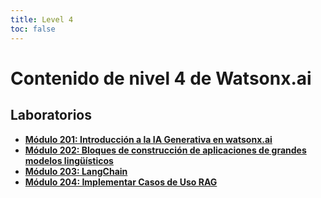 ```yaml
---
title: Level 4
toc: false
---
```

# Contenido de nivel 4 de Watsonx.ai

## Laboratorios

*   **[Módulo 201: Introducción a la IA Generativa en watsonx.ai](/watsonx/watsonxai/level-4/201)**
*   **[Módulo 202: Bloques de construcción de aplicaciones de grandes modelos lingüísticos](/watsonx/watsonxai/level-4/202)**
*   **[Módulo 203: LangChain](/watsonx/watsonxai/level-4/203)**
*   **[Módulo 204: Implementar Casos de Uso RAG](/watsonx/watsonxai/level-4/204)**
